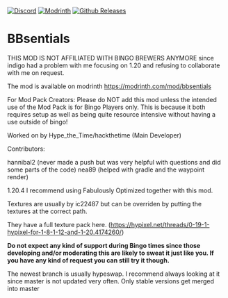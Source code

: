 [![Discord](https://img.shields.io/discord/1145639466216738816?style=plastic&logo=discord)](https://discord.gg/qr5mPRq8uG)
[![Modrinth](https://img.shields.io/modrinth/dt/bbsentials?style=plastic&logo=modrinth)](https://modrinth.com/mod/bbsentials)
[![Github Releases](https://img.shields.io/github/downloads/HacktheTime/BBsentials/total?style=plastic&logo=github)](https://github.com/HacktheTime/bbsentials/releases)

# BBsentials
THIS MOD IS NOT AFFILIATED WITH BINGO BREWERS ANYMORE since indigo had a problem with me focusing
on 1.20 and refusing to collaborate with me on request.

The mod is available on modrinth https://modrinth.com/mod/bbsentials

For Mod Pack Creators: Please do NOT add this mod unless the intended use of the Mod Pack is for Bingo Players only. This is because it both requires setup as well as being quite resource intensive without having a use outside of bingo!


Worked on by 
Hype_the_Time/hackthetime (Main Developer)

Contributors:

hannibal2 (never made a push but was very helpful with questions and did some parts of the code)
nea89 (helped with gradle and the waypoint render)

1.20.4
I recommend using Fabulously Optimized together with this mod.

Textures are usually by ic22487 but can be overriden by putting the textures at the correct path.

They have a full texture pack here.
(https://hypixel.net/threads/0-19-1-hypixel-for-1-8-1-12-and-1-20.4174260/)

**Do not expect any kind of support during Bingo times since those developing and/or moderating this are likely to sweat
it just like you.
If you have any kind of request you can still try it though.**

The newest branch is usually hypeswap. I recommend always looking at it since master is not updated very often. Only stable versions get merged into master